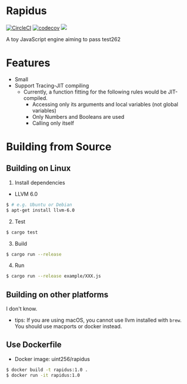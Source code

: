 # Rapidus

[![CircleCI](https://circleci.com/gh/maekawatoshiki/rapidus.svg?style=shield)](https://circleci.com/gh/maekawatoshiki/rapidus)
[![codecov](https://codecov.io/gh/maekawatoshiki/rapidus/branch/master/graph/badge.svg)](https://codecov.io/gh/maekawatoshiki/rapidus)
[![](http://img.shields.io/badge/license-MIT-blue.svg)](./LICENSE)

A toy JavaScript engine aiming to pass test262

# Features 

- Small
- Support Tracing-JIT compiling 
  - Currently, a function fitting for the following rules would be JIT-compiled. 
    - Accessing only its arguments and local variables (not global variables) 
    - Only Numbers and Booleans are used
    - Calling only itself

# Building from Source

## Building on Linux

1. Install dependencies
  - LLVM 6.0
  
```sh
$ # e.g. Ubuntu or Debian
$ apt-get install llvm-6.0
```

2. Test 

```sh
$ cargo test
```

3. Build

```sh
$ cargo run --release
```

4. Run

```sh
$ cargo run --release example/XXX.js
```

## Building on other platforms

I don't know.

- tips: If you are using macOS, you cannot use llvm installed with ``brew``. You should use macports or docker instead. 

## Use Dockerfile

- Docker image: uint256/rapidus

```sh
$ docker build -t rapidus:1.0 .
$ docker run -it rapidus:1.0
```
